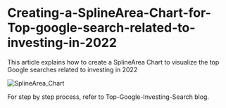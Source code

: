 # Creating-a-SplineArea-Chart-for-Top-google-search-related-to-investing-in-2022
This article explains how to create a SplineArea Chart to visualize the top Google searches related to investing in 2022

![SplineArea_Chart](https://github.com/SyncfusionExamples/Creating-a-SplineArea-Chart-for-Top-google-search-related-to-investing-in-2022/assets/113961867/e9c753ea-81c9-4da7-ba88-6c017458371f)

For step by step process, refer to Top-Google-Investing-Search blog.
